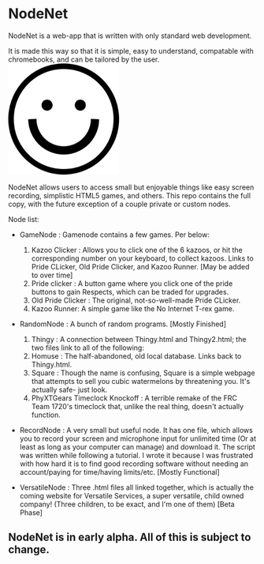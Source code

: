 # NodeNet
NodeNet is a web-app that is written with only standard web development. 

It is made this way so that it is simple, easy to understand, compatable with chromebooks, and can be tailored by the user.
![A smiley face](./smile.png)

NodeNet allows users to access small but enjoyable things like easy screen recording, simplistic HTML5 games, and others. This repo contains the full copy, with the future exception of a couple private or custom nodes.

Node list:

- GameNode : Gamenode contains a few games. Per below:
  1. Kazoo Clicker : Allows you to click one of the 6 kazoos, or hit the corresponding number on your keyboard, to collect kazoos. Links to Pride CLicker, Old Pride Clicker, and Kazoo Runner. \[May be added to over time]
  2. Pride clicker : A button game where you click one of the pride buttons to gain Respects, which can be traded for upgrades.
  3. Old Pride Clicker : The original, not-so-well-made Pride CLicker.
  4. Kazoo Runner: A simple game like the No Internet T-rex game.

- RandomNode : A bunch of random programs. \[Mostly Finished]
  1. Thingy : A connection between Thingy.html and Thingy2.html; the two files link to all of the following:
  2. Homuse : The half-abandoned, old local database. Links back to Thingy.html.
  3. Square : Though the name is confusing, Square is a simple webpage that attempts to sell you cubic watermelons by threatening you. It's actually safe- just look.
  4. PhyXTGears Timeclock Knockoff : A terrible remake of the FRC Team 1720's timeclock that, unlike the real thing, doesn't actually function.
 
 - RecordNode : A very small but useful node. It has one file, which allows you to record your screen and microphone input for unlimited time (Or at least as long as your computer can manage) and download it. The script was written while following a tutorial. I wrote it because I was frustrated with how hard it is to find good recording software without needing an account/paying for time/having limits/etc.  \[Mostly Functional]

- VersatileNode : Three .html files all linked together, which is actually the coming website for Versatile Services, a super versatile, child owned company! (Three children, to be exact, and I'm one of them) \[Beta Phase]
 
##             NodeNet is in early alpha. All of this is subject to change.
